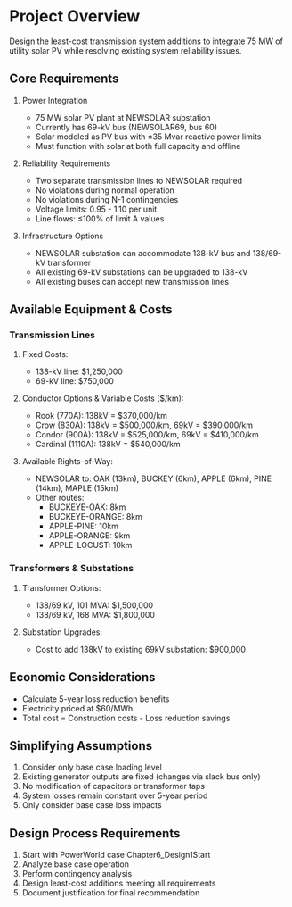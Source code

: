 # Project Overview
Design the least-cost transmission system additions to integrate 75 MW of utility solar PV while resolving existing system reliability issues.

## Core Requirements
1. Power Integration
   - 75 MW solar PV plant at NEWSOLAR substation
   - Currently has 69-kV bus (NEWSOLAR69, bus 60)
   - Solar modeled as PV bus with ±35 Mvar reactive power limits
   - Must function with solar at both full capacity and offline

2. Reliability Requirements
   - Two separate transmission lines to NEWSOLAR required
   - No violations during normal operation
   - No violations during N-1 contingencies
   - Voltage limits: 0.95 - 1.10 per unit
   - Line flows: ≤100% of limit A values

3. Infrastructure Options
   - NEWSOLAR substation can accommodate 138-kV bus and 138/69-kV transformer
   - All existing 69-kV substations can be upgraded to 138-kV
   - All existing buses can accept new transmission lines

## Available Equipment & Costs

### Transmission Lines
1. Fixed Costs:
   - 138-kV line: $1,250,000
   - 69-kV line: $750,000

2. Conductor Options & Variable Costs ($/km):
   - Rook (770A): 138kV = $370,000/km
   - Crow (830A): 138kV = $500,000/km, 69kV = $390,000/km
   - Condor (900A): 138kV = $525,000/km, 69kV = $410,000/km
   - Cardinal (1110A): 138kV = $540,000/km

3. Available Rights-of-Way:
   - NEWSOLAR to: OAK (13km), BUCKEY (6km), APPLE (6km), PINE (14km), MAPLE (15km)
   - Other routes: 
     * BUCKEYE-OAK: 8km
     * BUCKEYE-ORANGE: 8km
     * APPLE-PINE: 10km
     * APPLE-ORANGE: 9km
     * APPLE-LOCUST: 10km

### Transformers & Substations
1. Transformer Options:
   - 138/69 kV, 101 MVA: $1,500,000
   - 138/69 kV, 168 MVA: $1,800,000

2. Substation Upgrades:
   - Cost to add 138kV to existing 69kV substation: $900,000

## Economic Considerations
- Calculate 5-year loss reduction benefits
- Electricity priced at $60/MWh
- Total cost = Construction costs - Loss reduction savings

## Simplifying Assumptions
1. Consider only base case loading level
2. Existing generator outputs are fixed (changes via slack bus only)
3. No modification of capacitors or transformer taps
4. System losses remain constant over 5-year period
5. Only consider base case loss impacts

## Design Process Requirements
1. Start with PowerWorld case Chapter6_Design1Start
2. Analyze base case operation
3. Perform contingency analysis
4. Design least-cost additions meeting all requirements
5. Document justification for final recommendation
